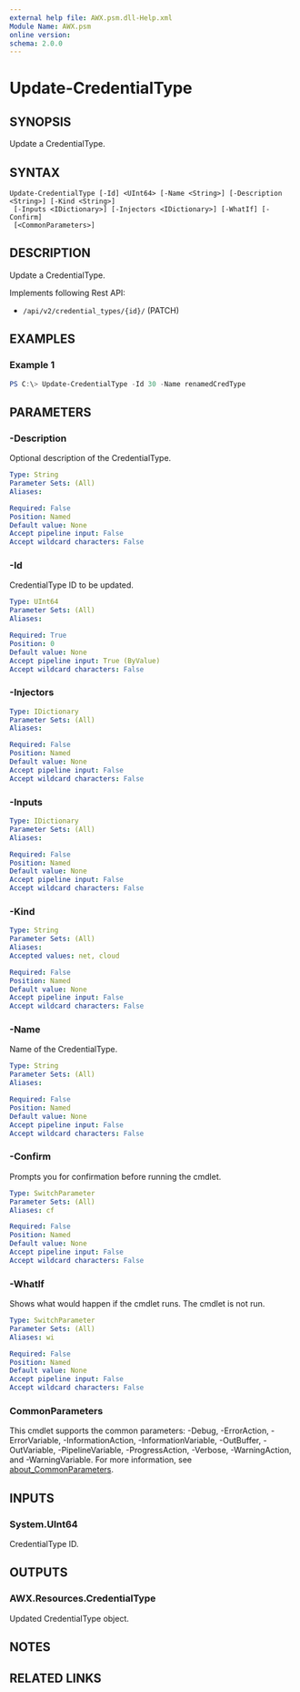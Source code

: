 ```yaml
---
external help file: AWX.psm.dll-Help.xml
Module Name: AWX.psm
online version:
schema: 2.0.0
---
```


# Update-CredentialType

## SYNOPSIS
Update a CredentialType.

## SYNTAX

```
Update-CredentialType [-Id] <UInt64> [-Name <String>] [-Description <String>] [-Kind <String>]
 [-Inputs <IDictionary>] [-Injectors <IDictionary>] [-WhatIf] [-Confirm]
 [<CommonParameters>]
```

## DESCRIPTION
Update a CredentialType. 

Implements following Rest API:  
- `/api/v2/credential_types/{id}/` (PATCH)

## EXAMPLES

### Example 1
```powershell
PS C:\> Update-CredentialType -Id 30 -Name renamedCredType
```

## PARAMETERS

### -Description
Optional description of the CredentialType.

```yaml
Type: String
Parameter Sets: (All)
Aliases:

Required: False
Position: Named
Default value: None
Accept pipeline input: False
Accept wildcard characters: False
```

### -Id
CredentialType ID to be updated.

```yaml
Type: UInt64
Parameter Sets: (All)
Aliases:

Required: True
Position: 0
Default value: None
Accept pipeline input: True (ByValue)
Accept wildcard characters: False
```

### -Injectors

```yaml
Type: IDictionary
Parameter Sets: (All)
Aliases:

Required: False
Position: Named
Default value: None
Accept pipeline input: False
Accept wildcard characters: False
```

### -Inputs

```yaml
Type: IDictionary
Parameter Sets: (All)
Aliases:

Required: False
Position: Named
Default value: None
Accept pipeline input: False
Accept wildcard characters: False
```

### -Kind

```yaml
Type: String
Parameter Sets: (All)
Aliases:
Accepted values: net, cloud

Required: False
Position: Named
Default value: None
Accept pipeline input: False
Accept wildcard characters: False
```

### -Name
Name of the CredentialType.

```yaml
Type: String
Parameter Sets: (All)
Aliases:

Required: False
Position: Named
Default value: None
Accept pipeline input: False
Accept wildcard characters: False
```

### -Confirm
Prompts you for confirmation before running the cmdlet.

```yaml
Type: SwitchParameter
Parameter Sets: (All)
Aliases: cf

Required: False
Position: Named
Default value: None
Accept pipeline input: False
Accept wildcard characters: False
```

### -WhatIf
Shows what would happen if the cmdlet runs.
The cmdlet is not run.

```yaml
Type: SwitchParameter
Parameter Sets: (All)
Aliases: wi

Required: False
Position: Named
Default value: None
Accept pipeline input: False
Accept wildcard characters: False
```

### CommonParameters
This cmdlet supports the common parameters: -Debug, -ErrorAction, -ErrorVariable, -InformationAction, -InformationVariable, -OutBuffer, -OutVariable, -PipelineVariable, -ProgressAction, -Verbose, -WarningAction, and -WarningVariable. For more information, see [about_CommonParameters](http://go.microsoft.com/fwlink/?LinkID=113216).

## INPUTS

### System.UInt64
CredentialType ID.

## OUTPUTS

### AWX.Resources.CredentialType
Updated CredentialType object.

## NOTES

## RELATED LINKS
